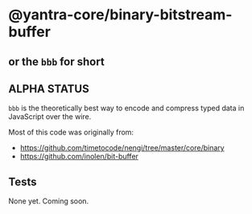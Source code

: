 # @yantra-core/binary-bitstream-buffer

## or the `bbb` for short

## ALPHA STATUS

`bbb` is the theoretically best way to encode and compress typed data in JavaScript over the wire.

Most of this code was originally from: 

 - https://github.com/timetocode/nengi/tree/master/core/binary
 - https://github.com/inolen/bit-buffer

## Tests

None yet. Coming soon.